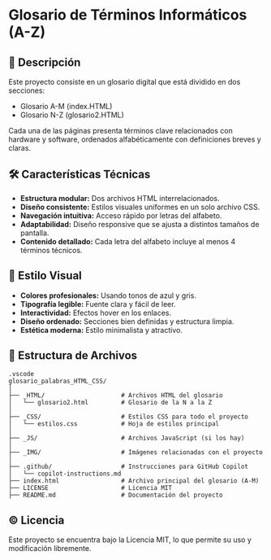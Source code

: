 # Glosario de Términos Informáticos (A-Z)

## 📖 Descripción

Este proyecto consiste en un glosario digital que está dividido en dos secciones:

* Glosario A-M (index.HTML)
* Glosario N-Z (glosario2.HTML)

Cada una de las páginas presenta términos clave relacionados con hardware y software, ordenados alfabéticamente con definiciones breves y claras.

## 🛠️ Características Técnicas

* **Estructura modular:** Dos archivos HTML interrelacionados.
* **Diseño consistente:** Estilos visuales uniformes en un solo archivo CSS.
* **Navegación intuitiva:** Acceso rápido por letras del alfabeto.
* **Adaptabilidad:** Diseño responsive que se ajusta a distintos tamaños de pantalla.
* **Contenido detallado:** Cada letra del alfabeto incluye al menos 4 términos técnicos.

## 🎨 Estilo Visual

* **Colores profesionales:** Usando tonos de azul y gris.
* **Tipografía legible:** Fuente clara y fácil de leer.
* **Interactividad:** Efectos hover en los enlaces.
* **Diseño ordenado:** Secciones bien definidas y estructura limpia.
* **Estética moderna:** Estilo minimalista y atractivo.

## 📂 Estructura de Archivos

```
.vscode
glosario_palabras_HTML_CSS/
│
├── _HTML/                     # Archivos HTML del glosario
│   └── glosario2.html         # Glosario de la N a la Z
│
├── _CSS/                      # Estilos CSS para todo el proyecto
│   └── estilos.css            # Hoja de estilos principal
│
├── _JS/                       # Archivos JavaScript (si los hay)
│
├── _IMG/                      # Imágenes relacionadas con el proyecto
│
├── .github/                   # Instrucciones para GitHub Copilot
│   └── copilot-instructions.md
├── index.html                 # Archivo principal del glosario (A-M)
├── LICENSE                    # Licencia MIT
├── README.md                  # Documentación del proyecto

```

## ©️ Licencia

Este proyecto se encuentra bajo la Licencia MIT, lo que permite su uso y modificación libremente.
